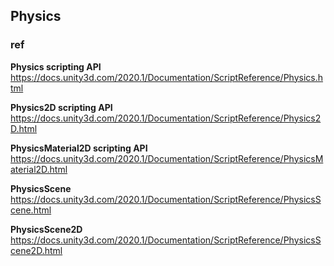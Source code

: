 ## Physics




### ref 
**Physics scripting API** \
https://docs.unity3d.com/2020.1/Documentation/ScriptReference/Physics.html

**Physics2D scripting API** \
https://docs.unity3d.com/2020.1/Documentation/ScriptReference/Physics2D.html

**PhysicsMaterial2D scripting API** \
https://docs.unity3d.com/2020.1/Documentation/ScriptReference/PhysicsMaterial2D.html

**PhysicsScene** \
https://docs.unity3d.com/2020.1/Documentation/ScriptReference/PhysicsScene.html

**PhysicsScene2D** \
https://docs.unity3d.com/2020.1/Documentation/ScriptReference/PhysicsScene2D.html


